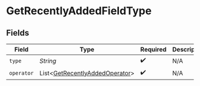 # GetRecentlyAddedFieldType


## Fields

| Field                                                                                 | Type                                                                                  | Required                                                                              | Description                                                                           | Example                                                                               |
| ------------------------------------------------------------------------------------- | ------------------------------------------------------------------------------------- | ------------------------------------------------------------------------------------- | ------------------------------------------------------------------------------------- | ------------------------------------------------------------------------------------- |
| `type`                                                                                | *String*                                                                              | :heavy_check_mark:                                                                    | N/A                                                                                   | tag                                                                                   |
| `operator`                                                                            | List<[GetRecentlyAddedOperator](../../models/operations/GetRecentlyAddedOperator.md)> | :heavy_check_mark:                                                                    | N/A                                                                                   |                                                                                       |